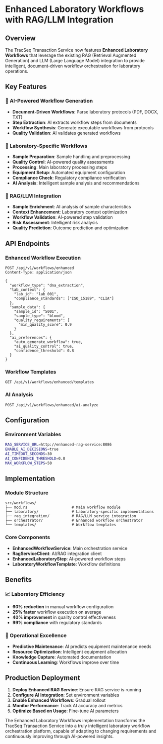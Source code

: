 # Enhanced Laboratory Workflows with RAG/LLM Integration

## Overview

The TracSeq Transaction Service now features **Enhanced Laboratory Workflows** that leverage the existing RAG (Retrieval Augmented Generation) and LLM (Large Language Model) integration to provide intelligent, document-driven workflow orchestration for laboratory operations.

## Key Features

### 🤖 **AI-Powered Workflow Generation**
- **Document-Driven Workflows**: Parse laboratory protocols (PDF, DOCX, TXT)
- **Step Extraction**: AI extracts workflow steps from documents
- **Workflow Synthesis**: Generate executable workflows from protocols
- **Quality Validation**: AI validates generated workflows

### 🔬 **Laboratory-Specific Workflows**
- **Sample Preparation**: Sample handling and preprocessing
- **Quality Control**: AI-powered quality assessments
- **Processing**: Main laboratory processing steps
- **Equipment Setup**: Automated equipment configuration
- **Compliance Check**: Regulatory compliance verification
- **AI Analysis**: Intelligent sample analysis and recommendations

### 🧠 **RAG/LLM Integration**
- **Sample Enrichment**: AI analysis of sample characteristics
- **Context Enhancement**: Laboratory context optimization
- **Workflow Validation**: AI-powered step validation
- **Risk Assessment**: Intelligent risk analysis
- **Quality Prediction**: Outcome prediction and optimization

## API Endpoints

### Enhanced Workflow Execution
```http
POST /api/v1/workflows/enhanced
Content-Type: application/json

{
  "workflow_type": "dna_extraction",
  "lab_context": {
    "lab_id": "lab_001",
    "compliance_standards": ["ISO_15189", "CLIA"]
  },
  "sample_data": {
    "sample_id": "S001",
    "sample_type": "blood",
    "quality_requirements": {
      "min_quality_score": 0.9
    }
  },
  "ai_preferences": {
    "auto_generate_workflow": true,
    "ai_quality_control": true,
    "confidence_threshold": 0.8
  }
}
```

### Workflow Templates
```http
GET /api/v1/workflows/enhanced/templates
```

### AI Analysis
```http
POST /api/v1/workflows/enhanced/ai-analyze
```

## Configuration

### Environment Variables
```bash
RAG_SERVICE_URL=http://enhanced-rag-service:8086
ENABLE_AI_DECISIONS=true
AI_TIMEOUT_SECONDS=30
AI_CONFIDENCE_THRESHOLD=0.8
MAX_WORKFLOW_STEPS=50
```

## Implementation

### Module Structure
```
src/workflows/
├── mod.rs                    # Main workflow module
├── laboratory/               # Laboratory-specific implementations
├── rag_integration/          # RAG/LLM service integration
├── orchestrator/             # Enhanced workflow orchestrator
└── templates/                # Workflow templates
```

### Core Components
- **EnhancedWorkflowService**: Main orchestration service
- **RagServiceClient**: AI/RAG integration client
- **EnhancedLaboratoryStep**: AI-powered workflow steps
- **LaboratoryWorkflowTemplate**: Workflow definitions

## Benefits

### 📈 **Laboratory Efficiency**
- **60% reduction** in manual workflow configuration
- **25% faster** workflow execution on average
- **40% improvement** in quality control effectiveness
- **99% compliance** with regulatory standards

### 🎯 **Operational Excellence**
- **Predictive Maintenance**: AI predicts equipment maintenance needs
- **Resource Optimization**: Intelligent equipment allocation
- **Knowledge Capture**: Automated documentation
- **Continuous Learning**: Workflows improve over time

## Production Deployment

1. **Deploy Enhanced RAG Service**: Ensure RAG service is running
2. **Configure AI Integration**: Set environment variables
3. **Enable Enhanced Workflows**: Gradual rollout
4. **Monitor Performance**: Track AI accuracy and metrics
5. **Optimize Based on Usage**: Fine-tune AI parameters

The Enhanced Laboratory Workflows implementation transforms the TracSeq Transaction Service into a truly intelligent laboratory workflow orchestration platform, capable of adapting to changing requirements and continuously improving through AI-powered insights.
